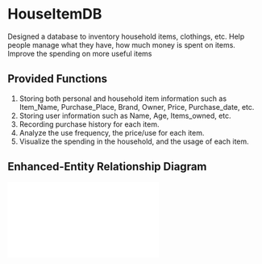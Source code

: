 # HouseItemDB
Designed a database to inventory household items, clothings, etc. Help people manage what they have, how much money is spent on items. Improve the spending on more useful items
## Provided Functions
1. Storing both personal and household item information such as Item_Name, Purchase_Place, Brand, Owner, Price, Purchase_date, etc.
2. Storing user information such as Name, Age, Items_owned, etc.
3. Recording purchase history for each item.
4. Analyze the use frequency, the price/use for each item.
5. Visualize the spending in the household, and the usage of each item.

## Enhanced-Entity Relationship Diagram
 ![EER](/images/EER.pdf)
